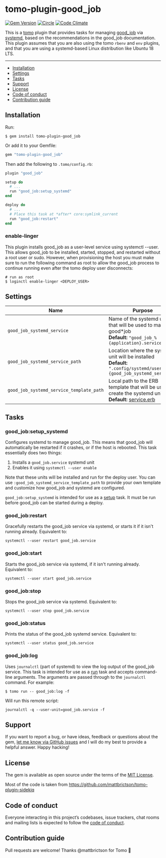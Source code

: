 # tomo-plugin-good_job

[![Gem Version](https://badge.fury.io/rb/tomo-plugin-good_job.svg)](https://rubygems.org/gems/tomo-plugin-good_job)
[![Circle](https://circleci.com/gh/gauravtiwari/tomo-plugin-good_job/tree/main.svg?style=shield)](https://app.circleci.com/pipelines/github/gauravtiwari/tomo-plugin-good_job?branch=main)
[![Code Climate](https://codeclimate.com/github/gauravtiwari/tomo-plugin-good_job/badges/gpa.svg)](https://codeclimate.com/github/gauravtiwari/tomo-plugin-good_job)

This is a [tomo](https://github.com/mattbrictson/tomo) plugin that provides tasks for managing [good_job](https://github.com/bensheldon/good_job) via [systemd](https://en.wikipedia.org/wiki/Systemd), based on the recommendations in the good_job documentation. This plugin assumes that you are also using the tomo `rbenv` and `env` plugins, and that you are using a systemd-based Linux distribution like Ubuntu 18 LTS.

---

- [Installation](#installation)
- [Settings](#settings)
- [Tasks](#tasks)
- [Support](#support)
- [License](#license)
- [Code of conduct](#code-of-conduct)
- [Contribution guide](#contribution-guide)

## Installation

Run:

```
$ gem install tomo-plugin-good_job
```

Or add it to your Gemfile:

```ruby
gem "tomo-plugin-good_job"
```

Then add the following to `.tomo/config.rb`:

```ruby
plugin "good_job"

setup do
  # ...
  run "good_job:setup_systemd"
end

deploy do
  # ...
  # Place this task at *after* core:symlink_current
  run "good_job:restart"
end
```

### enable-linger

This plugin installs good_job as a user-level service using systemctl --user. This allows good_job to be installed, started, stopped, and restarted without a root user or sudo. However, when provisioning the host you must make sure to run the following command as root to allow the good_job process to continue running even after the tomo deploy user disconnects:

```
# run as root
$ loginctl enable-linger <DEPLOY_USER>
```

## Settings

| Name                                     | Purpose                                                                                                                                                                                                         |
| ---------------------------------------- | --------------------------------------------------------------------------------------------------------------------------------------------------------------------------------------------------------------- |
| `good_job_systemd_service`               | Name of the systemd unit that will be used to manage good*job <br>**Default:** `"good_job_%{application}.service"`                                                                                              |
| `good_job_systemd_service_path`          | Location where the systemd unit will be installed <br>**Default:** `".config/systemd/user/%{good_job_systemd_service}"`                                                                                         |
| `good_job_systemd_service_template_path` | Local path to the ERB template that will be used to create the systemd unit <br>**Default:** [service.erb](https://github.com/gauravtiwari/tomo-plugin-good_job/blob/main/lib/tomo/plugin/good_job/service.erb) |

## Tasks

### good_job:setup_systemd

Configures systemd to manage good_job. This means that good_job will automatically be restarted if it crashes, or if the host is rebooted. This task essentially does two things:

1. Installs a `good_job.service` systemd unit
1. Enables it using `systemctl --user enable`

Note that these units will be installed and run for the deploy user. You can use `:good_job_systemd_service_template_path` to provide your own template and customize how good_job and systemd are configured.

`good_job:setup_systemd` is intended for use as a [setup](https://tomo-deploy.com/commands/setup/) task. It must be run before good_job can be started during a deploy.

### good_job:restart

Gracefully restarts the good_job service via systemd, or starts it if it isn't running already. Equivalent to:

```
systemctl --user restart good_job.service
```

### good_job:start

Starts the good_job service via systemd, if it isn't running already. Equivalent to:

```
systemctl --user start good_job.service
```

### good_job:stop

Stops the good_job service via systemd. Equivalent to:

```
systemctl --user stop good_job.service
```

### good_job:status

Prints the status of the good_job systemd service. Equivalent to:

```
systemctl --user status good_job.service
```

### good_job:log

Uses `journalctl` (part of systemd) to view the log output of the good_job service. This task is intended for use as a [run](https://tomo-deploy.com/commands/run/) task and accepts command-line arguments. The arguments are passed through to the `journalctl` command. For example:

```
$ tomo run -- good_job:log -f
```

Will run this remote script:

```
journalctl -q --user-unit=good_job.service -f
```

## Support

If you want to report a bug, or have ideas, feedback or questions about the gem, [let me know via GitHub issues](https://github.com/gauravtiwari/tomo-plugin-good_job/issues/new) and I will do my best to provide a helpful answer. Happy hacking!

## License

The gem is available as open source under the terms of the [MIT License](LICENSE.txt).

Most of the code is taken from https://github.com/mattbrictson/tomo-plugin-sidekiq

## Code of conduct

Everyone interacting in this project’s codebases, issue trackers, chat rooms and mailing lists is expected to follow the [code of conduct](CODE_OF_CONDUCT.md).

## Contribution guide

Pull requests are welcome! Thanks @mattbrictson for Tomo 🙏
